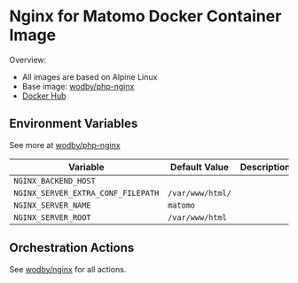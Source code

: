 # Nginx for Matomo Docker Container Image 

Overview:

* All images are based on Alpine Linux
* Base image: [wodby/php-nginx](https://github.com/wodby/php-nginx)
* [Docker Hub](https://hub.docker.com/r/tomcat2111/matomo-nginx)

[_(Dockerfile)_]: https://github.com/staegi/docker-matomo-nginx/tree/master/Dockerfile

## Environment Variables

See more at [wodby/php-nginx](https://github.com/wodby/php-nginx)

| Variable                           | Default Value    | Description |
| ---------------------------------- | ---------------- | ----------- |
| `NGINX_BACKEND_HOST`               |                  |             |
| `NGINX_SERVER_EXTRA_CONF_FILEPATH` | `/var/www/html/` |             |
| `NGINX_SERVER_NAME`                | `matomo`         |             |
| `NGINX_SERVER_ROOT`                | `/var/www/html`  |             |

## Orchestration Actions

See [wodby/nginx](https://github.com/wodby/nginx) for all actions.
